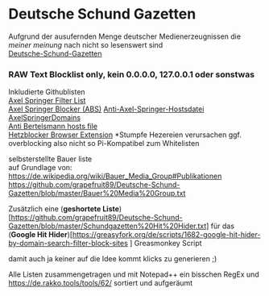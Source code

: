 # Deutsche Schund Gazetten
Aufgrund der ausufernden Menge deutscher Medienerzeugnissen die *meiner meinung* nach nicht so lesenswert sind  
[Deutsche-Schund-Gazetten](https://github.com/grapefruit89/Deutsche-Schund-Gazetten/blob/master/Deutsche-Schund-Gazetten.txt)

### RAW Text Blocklist only, kein 0.0.0.0,  127.0.0.1 oder sonstwas 

Inkludierte Githublisten  
[Axel Springer Filter List](https://github.com/TobsA13/ASB)   
[Axel Springer Blocker (ABS)](https://github.com/revengeday/axelspringerblocker)
[Anti-Axel-Springer-Hostsdatei](https://github.com/autinerd/anti-axelspringer-hosts)  
[AxelSpringerDomains](https://github.com/DrRetro/AxelSpringerDomains)  
[Anti Bertelsmann hosts file](https://github.com/autinerd/anti-bertelsmann-hosts)  
[Hetzblocker Browser Extension](https://github.com/marklindhout/hetzblocker)     *Stumpfe Hezereien verursachen ggf. overblocking also nicht so Pi-Kompatibel zum Whitelisten  

selbsterstellte Bauer liste  
auf Grundlage von: https://de.wikipedia.org/wiki/Bauer_Media_Group#Publikationen  
https://github.com/grapefruit89/Deutsche-Schund-Gazetten/blob/master/Bauer%20Media%20Group.txt  

Zusätzlich eine (**geshortete Liste**)[https://github.com/grapefruit89/Deutsche-Schund-Gazetten/blob/master/Schundgazetten%20Hit%20Hider.txt] für das (**Google Hit Hider**)[https://greasyfork.org/de/scripts/1682-google-hit-hider-by-domain-search-filter-block-sites ] Greasmonkey Script  
 
 
damit auch ja keiner auf die Idee kommt klicks zu generieren ;)    
  
Alle Listen zusammengetragen und mit Notepad++ ein bisschen RegEx und https://de.rakko.tools/tools/62/ sortiert und aufgeräumt  
